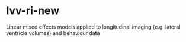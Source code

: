 # lvv-ri-new
Linear mixed effects models applied to longitudinal imaging (e.g. lateral ventricle volumes) and behaviour data
